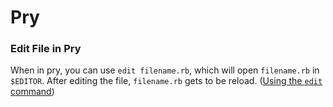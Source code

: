 # Pry

### Edit File in Pry

When in pry, you can use `edit filename.rb`, which will open `filename.rb` in `$EDITOR`. 
After editing the file, `filename.rb` gets to be reload. ([Using the `edit` command](https://github.com/pry/pry/wiki/Editor-integration#using-the-edit-command))
